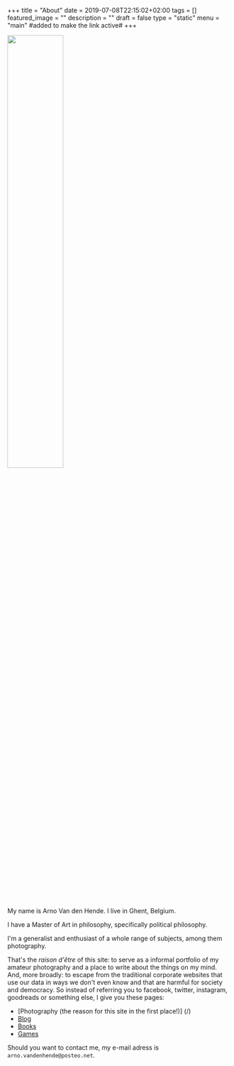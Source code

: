 +++
title =  "About"
date = 2019-07-08T22:15:02+02:00
tags = []
featured_image = ""
description = ""
draft = false
type = "static"
menu = "main" #added to make the link active#
+++

<img src="/img/2018/Selfportrait-1.jpg" width="50%" style="margin-left: 0px;"/>

My name is Arno Van den Hende. I live in Ghent, Belgium.

I have a Master of Art in philosophy, specifically political philosophy.

I'm a generalist and enthusiast of a whole range of subjects, among them photography.

That's the *raison d'être* of this site: to serve as a informal portfolio of my amateur photography and a place to write about the things on my mind. And, more broadly: to escape from the traditional corporate websites that use our data in ways we don't even know and that are harmful for society and democracy. So instead of referring you to facebook, twitter, instagram, goodreads or something else, I give you these pages:
* [Photography (the reason for this site in the first place!)] (/)
* [Blog](/blog)
* [Books](/books)
* [Games](/games)

Should you want to contact me, my e-mail adress is `arno.vandenhende`<span style="display: none;">REMOVE</span>`@posteo.net`.